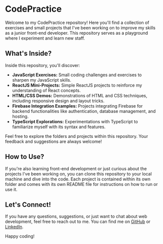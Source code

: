 # CodePractice

Welcome to my CodePractice repository! Here you'll find a collection of exercises and small projects that I've been working on to improve my skills as a junior front-end developer. This repository serves as a playground where I experiment and learn new staff.

## What's Inside?

Inside this repository, you'll discover:

- **JavaScript Exercises:** Small coding challenges and exercises to sharpen my JavaScript skills.
- **ReactJS Mini-Projects:** Simple ReactJS projects to reinforce my understanding of React concepts.
- **HTML/CSS Demos:** Demonstrations of HTML and CSS techniques, including responsive design and layout tricks.
- **Firebase Integration Examples:** Projects integrating Firebase for backend functionalities like authentication, database management, and hosting.
- **TypeScript Explorations:** Experimentations with TypeScript to familiarize myself with its syntax and features.

Feel free to explore the folders and projects within this repository. Your feedback and suggestions are always welcome!

## How to Use?

If you're also learning front-end development or just curious about the projects I've been working on, you can clone this repository to your local machine and dive into the code. Each project is contained within its own folder and comes with its own README file for instructions on how to run or use it.

## Let's Connect!

If you have any questions, suggestions, or just want to chat about web development, feel free to reach out to me. You can find me on [GitHub](https://github.com/TsvetomilaStoilkova) or [LinkedIn](https://linkedin.com/in/TsvetomilaStoilkova).

Happy coding!
